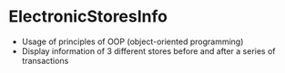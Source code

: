 # ElectronicStoresInfo
- Usage of principles of OOP (object-oriented programming)
- Display information of 3 different stores before and after a series of transactions
